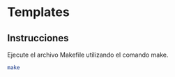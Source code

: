 # Templates

## Instrucciones

Ejecute el archivo Makefile utilizando el comando make.

```bash
make
```